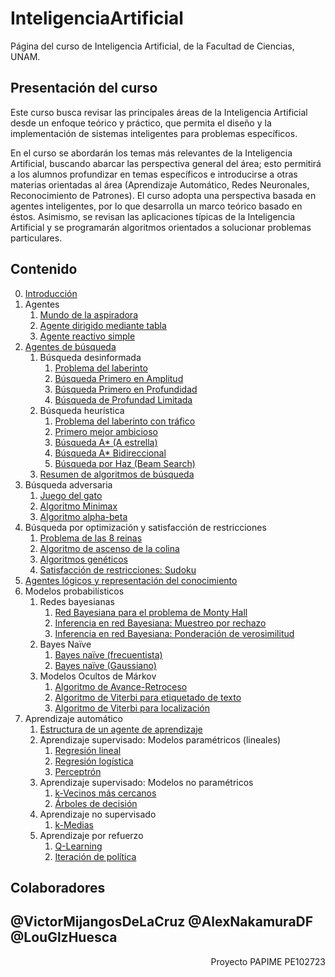 # InteligenciaArtificial
Página del curso de Inteligencia Artificial, de la Facultad de Ciencias, UNAM.

## Presentación del curso
Este curso busca revisar las principales áreas de la Inteligencia Artificial desde un enfoque teórico y práctico, que permita el diseño y la implementación de sistemas inteligentes para problemas específicos.

En el curso se abordarán los temas más relevantes de la Inteligencia Artificial, buscando abarcar las perspectiva general del área; esto permitirá a los alumnos profundizar en temas específicos e introducirse a otras materias orientadas al área (Aprendizaje Automático, Redes Neuronales, Reconocimiento de Patrones). El curso adopta una perspectiva basada en agentes inteligentes, por lo que desarrolla un marco teórico basado en éstos. Asimismo, se revisan las aplicaciones típicas de la Inteligencia Artificial y se programarán algoritmos orientados a solucionar problemas particulares.

## Contenido

0. [Introducción](https://VictorMijangosDeLaCruz.github.io/InteligenciaArtificial/Notas/01-Introduccion.html)
1. Agentes
    1. [Mundo de la aspiradora](https://VictorMijangosDeLaCruz.github.io/InteligenciaArtificial/01%20Agentes/01%20VacuumWorld.html)
    2. [Agente dirigido mediante tabla](https://VictorMijangosDeLaCruz.github.io/InteligenciaArtificial/01%20Agentes/02%20TableDrivenAgent.html)
    3. [Agente reactivo simple](https://VictorMijangosDeLaCruz.github.io/InteligenciaArtificial/01%20Agentes/03%20SimpleReflexAgent.html)
2. [Agentes de búsqueda](https://VictorMijangosDeLaCruz.github.io/InteligenciaArtificial/Notas/02-Agentes.html)
    1. Búsqueda desinformada
        1. [Problema del laberinto](https://VictorMijangosDeLaCruz.github.io/InteligenciaArtificial/02%20Busqueda/01%20MazeProblem.html)
        2. [Búsqueda Primero en Amplitud](https://VictorMijangosDeLaCruz.github.io/InteligenciaArtificial/02%20Busqueda/02%20BreadthFirstSearch.html)
        3. [Búsqueda Primero en Profundidad](https://VictorMijangosDeLaCruz.github.io/InteligenciaArtificial/02%20Busqueda/03%20DepthFirstSearch.html)
        4. [Búsqueda de Profundad Limitada](https://VictorMijangosDeLaCruz.github.io/InteligenciaArtificial/02%20Busqueda/04%20DepthLimitedSearch.html)
    2. Búsqueda heurística
        1. [Problema del laberinto con tráfico](https://VictorMijangosDeLaCruz.github.io/InteligenciaArtificial/02%20Busqueda/05%20TrafficMazeSimulator.html)
        2. [Primero mejor ambicioso](https://VictorMijangosDeLaCruz.github.io/InteligenciaArtificial/02%20Busqueda/06%20GreedyBestFirstSearch.html)
        3. [Búsqueda A* (A estrella)](https://VictorMijangosDeLaCruz.github.io/InteligenciaArtificial/02%20Busqueda/07%20AStar.html)
        4. [Búsqueda A* Bidireccional](https://VictorMijangosDeLaCruz.github.io/InteligenciaArtificial/02%20Busqueda/08%20BidirectionalAStar.html)
        5. [Búsqueda por Haz (Beam Search)](https://VictorMijangosDeLaCruz.github.io/InteligenciaArtificial/02%20Busqueda/09%20BeamSearch.html)
    3. [Resumen de algoritmos de búsqueda](https://VictorMijangosDeLaCruz.github.io/InteligenciaArtificial/02%20Busqueda/10%20ResumenBusqueda.html)
3. Búsqueda adversaria
    1. [Juego del gato](https://VictorMijangosDeLaCruz.github.io/InteligenciaArtificial/03%20Optimizacion/05%20Gato.html)
    2. [Algoritmo Minimax](https://VictorMijangosDeLaCruz.github.io/InteligenciaArtificial/03%20Optimizacion/06%20Minimax.html)
    3. [Algoritmo alpha-beta](https://VictorMijangosDeLaCruz.github.io/InteligenciaArtificial/03%20Optimizacion/07%20AlphaBeta.html)
4. Búsqueda por optimización y satisfacción de restricciones
    1. [Problema de las 8 reinas](https://VictorMijangosDeLaCruz.github.io/InteligenciaArtificial/03%20Optimizacion/01%208Queens.html)
    2. [Algoritmo de ascenso de la colina](https://VictorMijangosDeLaCruz.github.io/InteligenciaArtificial/03%20Optimizacion/02%20HillClimbing.html)
    3. [Algoritmos genéticos](https://VictorMijangosDeLaCruz.github.io/InteligenciaArtificial/03%20Optimizacion/03%20Genetic.html)
    4. [Satisfacción de restricciones: Sudoku](https://VictorMijangosDeLaCruz.github.io/InteligenciaArtificial/03%20Optimizacion/04%20Sudoku.html)
5. [Agentes lógicos y representación del conocimiento](https://VictorMijangosDeLaCruz.github.io/InteligenciaArtificial/ProgLogica/ProgLogica.pdf)
6. Modelos probabilísticos
    1. Redes bayesianas
        1. [Red Bayesiana para el problema de Monty Hall](https://VictorMijangosDeLaCruz.github.io/InteligenciaArtificial/04%20Probabilisticos/01%20MontyHall.html)
        2. [Inferencia en red Bayesiana: Muestreo por rechazo](https://VictorMijangosDeLaCruz.github.io/InteligenciaArtificial/04%20Probabilisticos/02%20RejectionSampling.html)
        3. [Inferencia en red Bayesiana: Ponderación de verosimilitud](https://VictorMijangosDeLaCruz.github.io/InteligenciaArtificial/04%20Probabilisticos/03%20LikelihoodWeighting.html)
    2. Bayes Naïve
        1. [Bayes naïve (frecuentista)](https://VictorMijangosDeLaCruz.github.io/InteligenciaArtificial/04%20Probabilisticos/04%20NaiveBayes.html)
        2. [Bayes naïve (Gaussiano)](https://VictorMijangosDeLaCruz.github.io/InteligenciaArtificial/04%20Probabilisticos/05%20GaussianNaiveBayes.html)
    3. Modelos Ocultos de Márkov
        1. [Algoritmo de Avance-Retroceso](https://VictorMijangosDeLaCruz.github.io/InteligenciaArtificial/04%20Probabilisticos/08%20ForwardBackward.html)
        2. [Algoritmo de Viterbi para etiquetado de texto](https://VictorMijangosDeLaCruz.github.io/InteligenciaArtificial/04%20Probabilisticos/06%20HMMViterbi.html)
        3. [Algoritmo de Viterbi para localización](https://VictorMijangosDeLaCruz.github.io/InteligenciaArtificial/04%20Probabilisticos/07%20ViterbiLocalization.html)
7. Aprendizaje automático
    1. [Estructura de un agente de aprendizaje](https://VictorMijangosDeLaCruz.github.io/InteligenciaArtificial/05%20Aprendizaje/00%20EstructuraAprendizaje.html)
    2. Aprendizaje supervisado: Modelos paramétricos (lineales)
        1. [Regresión lineal](https://VictorMijangosDeLaCruz.github.io/InteligenciaArtificial/05%20Aprendizaje/01%20LinearRegression.html)
        2. [Regresión logística](https://VictorMijangosDeLaCruz.github.io/InteligenciaArtificial/05%20Aprendizaje/02%20LogisticRegression.html)
        3. [Perceptrón](https://VictorMijangosDeLaCruz.github.io/InteligenciaArtificial/05%20Aprendizaje/03%20Perceptron.html)
    3. Aprendizaje supervisado: Modelos no paramétricos
        1. [k-Vecinos más cercanos](https://VictorMijangosDeLaCruz.github.io/InteligenciaArtificial/05%20Aprendizaje/04%20kNN.html)
        2. [Árboles de decisión](https://VictorMijangosDeLaCruz.github.io/InteligenciaArtificial/05%20Aprendizaje/05%20DecisionTrees.html)
    4. Aprendizaje no supervisado
        1. [k-Medias](https://VictorMijangosDeLaCruz.github.io/InteligenciaArtificial/05%20Aprendizaje/06%20kMeans.html)
    5. Aprendizaje por refuerzo
        1. [Q-Learning](https://VictorMijangosDeLaCruz.github.io/InteligenciaArtificial/05%20Aprendizaje/07%20QLearning.html)
        2. [Iteración de política](https://VictorMijangosDeLaCruz.github.io/InteligenciaArtificial/05%20Aprendizaje/08%20PolicyIteration.html)


## Colaboradores
@VictorMijangosDeLaCruz
@AlexNakamuraDF
@LouGlzHuesca
--------------------------------------------------
<div style="text-align: right">Proyecto PAPIME PE102723</div>

